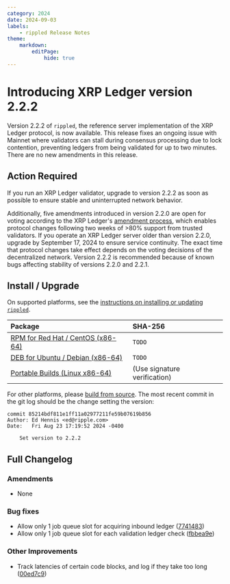 ```yaml
---
category: 2024
date: 2024-09-03
labels:
    - rippled Release Notes
theme:
    markdown:
        editPage:
            hide: true
---
```

# Introducing XRP Ledger version 2.2.2

Version 2.2.2 of `rippled`, the reference server implementation of the XRP Ledger protocol, is now available. This release fixes an ongoing issue with Mainnet where validators can stall during consensus processing due to lock contention, preventing ledgers from being validated for up to two minutes. There are no new amendments in this release.

<!-- BREAK -->


## Action Required

If you run an XRP Ledger validator, upgrade to version 2.2.2 as soon as possible to ensure stable and uninterrupted network behavior.

Additionally, five amendments introduced in version 2.2.0 are open for voting according to the XRP Ledger's [amendment process](https://xrpl.org/amendments.html), which enables protocol changes following two weeks of >80% support from trusted validators. If you operate an XRP Ledger server older than version 2.2.0, upgrade by September 17, 2024 to ensure service continuity. The exact time that protocol changes take effect depends on the voting decisions of the decentralized network. Version 2.2.2 is recommended because of known bugs affecting stability of versions 2.2.0 and 2.2.1.


## Install / Upgrade

On supported platforms, see the [instructions on installing or updating `rippled`](../../docs/infrastructure/installation/index.md).

| Package | SHA-256 |
|:--------|:--------|
| [RPM for Red Hat / CentOS (x86-64)](https://repos.ripple.com/repos/rippled-rpm/stable/rippled-2.2.2-1.el7.x86_64.rpm) | `TODO` |
| [DEB for Ubuntu / Debian (x86-64)](https://repos.ripple.com/repos/rippled-deb/pool/stable/rippled_2.2.2-1_amd64.deb) | `TODO` |
| [Portable Builds (Linux x86-64)](https://github.com/XRPLF/rippled-portable-builds) | (Use signature verification) |

For other platforms, please [build from source](https://github.com/ripple/rippled/tree/master/Builds). The most recent commit in the git log should be the change setting the version:

```text
commit 85214bdf811e1ff11a02977211fe59b07619b856
Author: Ed Hennis <ed@ripple.com>
Date:   Fri Aug 23 17:19:52 2024 -0400

    Set version to 2.2.2
```


## Full Changelog

### Amendments

- None

### Bug fixes

- Allow only 1 job queue slot for acquiring inbound ledger ([7741483](https://github.com/XRPLF/rippled/commit/774148389467781aca7c01bac90af2fba870570c))
- Allow only 1 job queue slot for each validation ledger check ([fbbea9e](https://github.com/XRPLF/rippled/commit/fbbea9e6e25795a8a6bd1bf64b780771933a9579))

### Other Improvements

-  Track latencies of certain code blocks, and log if they take too long ([00ed7c9](https://github.com/XRPLF/rippled/commit/00ed7c942436f02644a13169002b5123f4e2a116))
